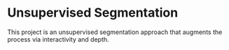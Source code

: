 # Unsupervised Segmentation

This project is an unsupervised segmentation approach that augments the process via interactivity and depth.
